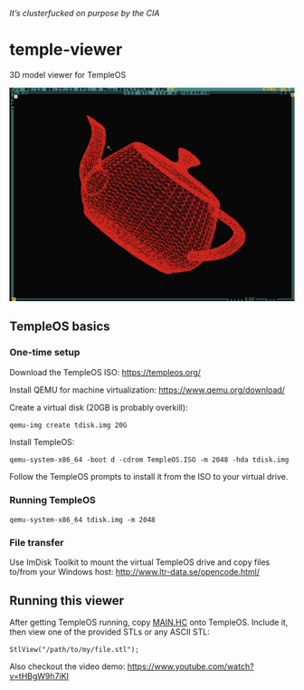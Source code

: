 
*It’s clusterfucked on purpose by the CIA*

# temple-viewer

3D model viewer for TempleOS

![](doc/teapot.png)

## TempleOS basics

### One-time setup

Download the TempleOS ISO:  https://templeos.org/

Install QEMU for machine virtualization:  https://www.qemu.org/download/

Create a virtual disk (20GB is probably overkill):

    qemu-img create tdisk.img 20G

Install TempleOS:

    qemu-system-x86_64 -boot d -cdrom TempleOS.ISO -m 2048 -hda tdisk.img

Follow the TempleOS prompts to install it from the ISO to your virtual drive.

### Running TempleOS

    qemu-system-x86_64 tdisk.img -m 2048

### File transfer

Use ImDisk Toolkit to mount the virtual TempleOS drive and copy files to/from
your Windows host:  http://www.ltr-data.se/opencode.html/

## Running this viewer

After getting TempleOS running, copy [MAIN.HC](MAIN.HC) onto TempleOS.  Include it, then
view one of the provided STLs or any ASCII STL:

    StlView("/path/to/my/file.stl");

Also checkout the video demo:  https://www.youtube.com/watch?v=tHBgW9h7iKI

